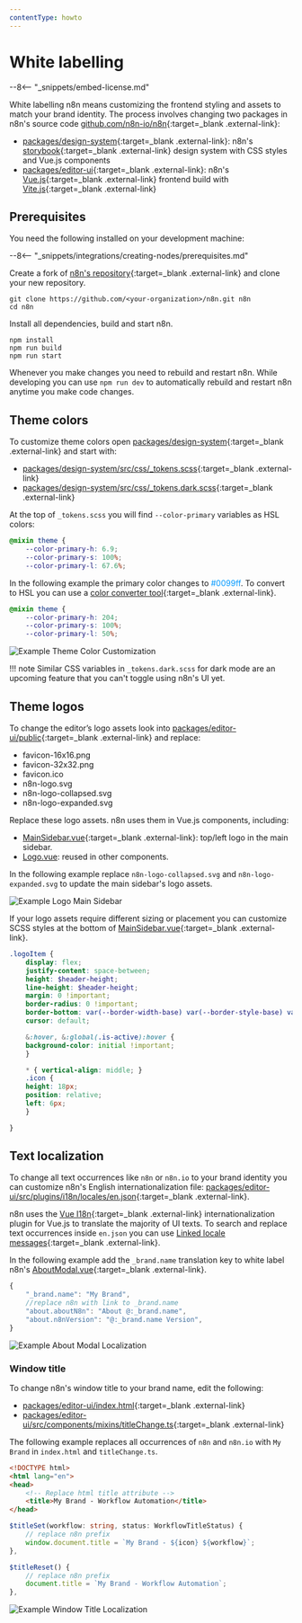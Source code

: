 ```yaml
---
contentType: howto
---
```


# White labelling

--8<-- "_snippets/embed-license.md"

White labelling n8n means customizing the frontend styling and assets to match your brand identity. The process involves changing two packages in n8n's source code [github.com/n8n-io/n8n](https://github.com/n8n-io/n8n){:target=_blank .external-link}:

* [packages/design-system](https://github.com/n8n-io/n8n/tree/master/packages/design-system){:target=_blank .external-link}: n8n's [storybook](https://storybook.js.org/){:target=_blank .external-link} design system with CSS styles and Vue.js components
* [packages/editor-ui](https://github.com/n8n-io/n8n/tree/master/packages/editor-ui){:target=_blank .external-link}: n8n's [Vue.js](https://vuejs.org/){:target=_blank .external-link} frontend build with [Vite.js](https://vitejs.dev){:target=_blank .external-link}

## Prerequisites

You need the following installed on your development machine:

--8<-- "_snippets/integrations/creating-nodes/prerequisites.md"

Create a fork of [n8n's repository](https://github.com/n8n-io/n8n){:target=_blank .external-link} and clone your new repository.

```shell
git clone https://github.com/<your-organization>/n8n.git n8n
cd n8n
```

Install all dependencies, build and start n8n.

```shell
npm install
npm run build
npm run start
```

Whenever you make changes you need to rebuild and restart n8n. While developing you can use `npm run dev` to automatically rebuild and restart n8n anytime you make code changes. 

## Theme colors

To customize theme colors open [packages/design-system](https://github.com/n8n-io/n8n/tree/master/packages/design-system){:target=_blank .external-link} and start with:

- [packages/design-system/src/css/_tokens.scss](https://github.com/n8n-io/n8n/blob/master/packages/design-system/src/css/_tokens.scss){:target=_blank .external-link}
- [packages/design-system/src/css/_tokens.dark.scss](https://github.com/n8n-io/n8n/blob/master/packages/design-system/src/css/_tokens.dark.scss){:target=_blank .external-link}

At the top of `_tokens.scss` you will find `--color-primary` variables as HSL colors:

```scss
@mixin theme {
	--color-primary-h: 6.9;
	--color-primary-s: 100%;
	--color-primary-l: 67.6%;
```

In the following example the primary color changes to <span style="color:#0099ff">#0099ff</span>. To convert to HSL you can use a [color converter tool](https://www.w3schools.com/colors/colors_converter.asp){:target=_blank .external-link}.

```scss
@mixin theme {
	--color-primary-h: 204;
	--color-primary-s: 100%;
	--color-primary-l: 50%;
```

![Example Theme Color Customization](/_images/embed/white-label/color-transition.gif)

!!! note
    Similar CSS variables in `_tokens.dark.scss` for dark mode are an upcoming feature that you can't toggle using n8n's UI yet.

## Theme logos

To change the editor’s logo assets look into [packages/editor-ui/public](https://github.com/n8n-io/n8n/tree/master/packages/editor-ui/public){:target=_blank .external-link} and replace:

- favicon-16x16.png
- favicon-32x32.png
- favicon.ico
- n8n-logo.svg
- n8n-logo-collapsed.svg
- n8n-logo-expanded.svg

Replace these logo assets. n8n uses them in Vue.js components, including:

* [MainSidebar.vue](https://github.com/n8n-io/n8n/blob/master/packages/editor-ui/src/components/MainSidebar.vue){:target=_blank .external-link}: top/left logo in the main sidebar.
* [Logo.vue](https://github.com/n8n-io/n8n/blob/master/packages/editor-ui/src/components/Logo.vue): reused in other components.

In the following example replace `n8n-logo-collapsed.svg` and `n8n-logo-expanded.svg` to update the main sidebar's logo assets.

![Example Logo Main Sidebar](/_images/embed/white-label/logo-main-sidebar.png)

If your logo assets require different sizing or placement you can customize SCSS styles at the bottom of [MainSidebar.vue](https://github.com/n8n-io/n8n/blob/master/packages/editor-ui/src/components/MainSidebar.vue){:target=_blank .external-link}.

```scss
.logoItem {
	display: flex;
	justify-content: space-between;
	height: $header-height;
	line-height: $header-height;
	margin: 0 !important;
	border-radius: 0 !important;
	border-bottom: var(--border-width-base) var(--border-style-base) var(--color-background-xlight);
	cursor: default;

	&:hover, &:global(.is-active):hover {
	background-color: initial !important;
	}

	* { vertical-align: middle; }
	.icon {
	height: 18px;
	position: relative;
	left: 6px;
	}

}
```

## Text localization

To change all text occurrences like `n8n` or `n8n.io` to your brand identity you can customize n8n's English internationalization file: [packages/editor-ui/src/plugins/i18n/locales/en.json](https://github.com/n8n-io/n8n/blob/master/packages/editor-ui/src/plugins/i18n/locales/en.json){:target=_blank .external-link}.

n8n uses the [Vue I18n](https://kazupon.github.io/vue-i18n/){:target=_blank .external-link} internationalization plugin for Vue.js to translate the majority of UI texts. To search and replace text occurrences inside `en.json` you can use [Linked locale messages](https://kazupon.github.io/vue-i18n/guide/messages.html#linked-locale-messages){:target=_blank .external-link}.

In the following example add the `_brand.name` translation key to white label n8n's [AboutModal.vue](https://github.com/n8n-io/n8n/blob/master/packages/editor-ui/src/components/AboutModal.vue){:target=_blank .external-link}.

```js
{
	"_brand.name": "My Brand",
	//replace n8n with link to _brand.name
	"about.aboutN8n": "About @:_brand.name",
	"about.n8nVersion": "@:_brand.name Version",
}
```

![Example About Modal Localization](/_images/embed/white-label/about-modal.png)

### Window title

To change n8n's window title to your brand name, edit the following:

- [packages/editor-ui/index.html](https://github.com/n8n-io/n8n/blob/master/packages/editor-ui/index.html){:target=_blank .external-link}
- [packages/editor-ui/src/components/mixins/titleChange.ts](https://github.com/n8n-io/n8n/blob/master/packages/editor-ui/src/components/mixins/titleChange.ts){:target=_blank .external-link}

The following example replaces all occurrences of `n8n` and `n8n.io` with `My Brand` in `index.html` and `titleChange.ts`.

```html
<!DOCTYPE html>
<html lang="en">
<head>
	<!-- Replace html title attribute -->
	<title>My Brand - Workflow Automation</title>
</head>
```

```typescript
$titleSet(workflow: string, status: WorkflowTitleStatus) {
	// replace n8n prefix
	window.document.title = `My Brand - ${icon} ${workflow}`;
},

$titleReset() {
	// replace n8n prefix
	document.title = `My Brand - Workflow Automation`;
},
```

![Example Window Title Localization](/_images/embed/white-label/window-title.png)




